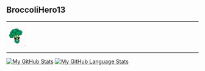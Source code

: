 <h2>BroccoliHero13</h2>
<hr/>

<img src="https://github.com/broccolihero13/broccolihero13/blob/main/broccoli_glasses.png?raw=true" width="50"> 


---

[![My GitHub Stats](https://github-readme-stats.vercel.app/api/?username=broccolihero13&count_private=true&theme=tokyonight&showicons=true)]()
[![My GitHub Language Stats](https://github-readme-stats.vercel.app/api/top-langs/?username=broccolihero13&langs_count=5&theme=tokyonight)]()

